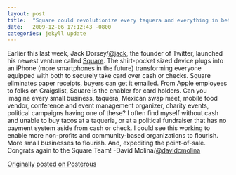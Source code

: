 ```yaml
---
layout: post
title:  "Square could revolutionize every taquera and everything in between"
date:   2009-12-06 17:12:43 -0800
categories: jekyll update
---
```

Earlier this last week, Jack Dorsey/[@jack](http://twitter.com/jack), the founder of Twitter, launched his newest venture called [Square](https://squareup.com/). The shirt-pocket sized device plugs into an iPhone (more smartphones in the future) transforming everyone equipped with both to securely take card over cash or checks. Square eliminates paper receipts, buyers can get it emailed. From Apple employees to folks on Craigslist, Square is the enabler for card holders. Can you imagine every small business, taquera, Mexican swap meet, mobile food vendor, conference and event management organizer, charity events, political campaigns having one of these? I often find myself without cash and unable to buy tacos at a taqueria, or at a political fundraiser that has no payment system aside from cash or check. I could see this working to enable more non-profits and community-based organizations to flourish. More small businesses to flourish. And, expediting the point-of-sale.
Congrats again to the Square Team!
-David Molina/[@davidcmolina](http://twitter.com/davidcmolina)

[Originally posted on Posterous](http://molina.posterous.com/)
